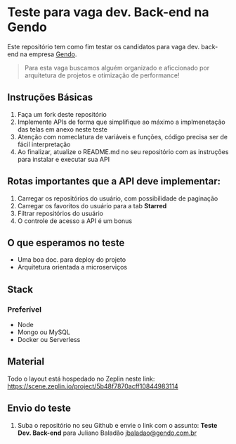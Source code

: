 # Teste para vaga dev. Back-end na Gendo
Este repositório tem como fim testar os candidatos para vaga dev. back-end na empresa [Gendo](https://gendo.com.br).
> Para esta vaga buscamos alguém organizado e aficcionado por arquitetura de projetos e otimização de performance!


## Instruções Básicas
1. Faça um fork deste repositório
2. Implemente APIs de forma que simplifique ao máximo a implmenetação das telas em anexo neste teste
3. Atenção com nomeclatura de variáveis e funções, código precisa ser de fácil interpretação
4. Ao finalizar, atualize o README.md no seu repositório com as instruções para instalar e executar sua API

## Rotas importantes que a API deve implementar:
1. Carregar os repositórios do usuário, com possibilidade de paginação
2. Carregar os favoritos do usuário para a tab **Starred**
3. Filtrar repositórios do usuário
4. O controle de acesso a API é um bonus

## O que esperamos no teste
* Uma boa doc. para deploy do projeto
* Arquitetura orientada a microserviços

## Stack
### Preferível
* Node
* Mongo ou MySQL
* Docker ou Serverless

## Material
Todo o layout está hospedado no Zeplin neste link: 
https://scene.zeplin.io/project/5b48f7870acff10844983114

## Envio do teste
1. Suba o repositório no seu Github e envie o link com o assunto: **Teste Dev. Back-end** para Juliano Baladão [jbaladao@gendo.com.br](mailto:jbaladao@gendo.com.br)
